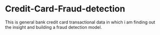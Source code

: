 # Credit-Card-Fraud-detection
This is general bank credit card transactional data in which i am finding out the insight and building a fraud detection model.
